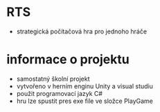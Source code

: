 # RTS
- strategická počítačová hra pro jednoho hráče
# informace o projektu
- samostatný školní projekt
- vytvořeno v herním enginu Unity a visual studiu
- použit programovací jazyk C#
- hru lze spustit pres exe file ve složce PlayGame
